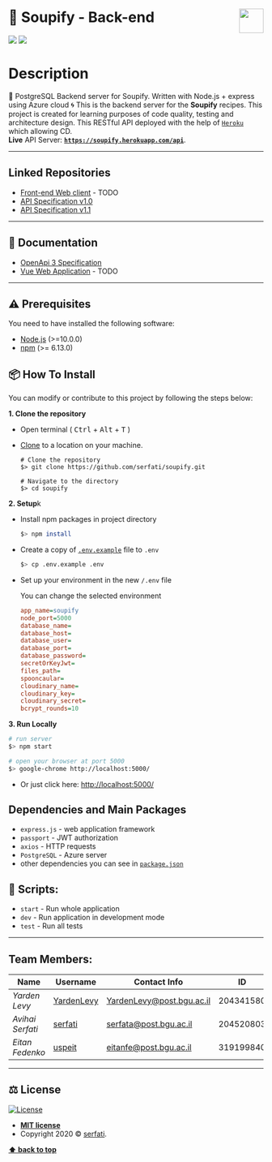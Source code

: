 # 🥘 Soupify - Back-end <img src="https://in.bgu.ac.il/marketing/graphics/BGU.sig3-he-en-white.png" height="48px" align="right" />

![](https://github.com/Miczeq22/the-recipe-book-server/workflows/Node%20CI/badge.svg)
![](https://img.shields.io/badge/version-0.1.0-blueviolet)

# Description
:elephant: PostgreSQL Backend server for Soupify. Written with Node.js + express using Azure cloud :cyclone:
This is the backend server for the **Soupify** recipes.
This project is created for learning purposes of code quality, testing and architecture design.
This RESTful API deployed with the help of [`Heroku`](https://heroku.com/) which allowing CD.
<br>**Live** API Server: **[`https://soupify.herokuapp.com/api`](https://soupify.herokuapp.com/api)**.

---

## Linked Repositories

- [Front-end Web client]() - TODO
- [API Specification v1.0](https://github.com/Serfati/soupify-api-specs)
- [API Specification v1.1](https://github.com/Serfati/soupify-api-specs-v1.1)

---

## 📃 Documentation

- [OpenApi 3 Specification](https://app.swaggerhub.com/apis-docs/serfatio/Soupify/1.0.0#/)
- [Vue Web Application]() - TODO

---

## ⚠️ Prerequisites

You need to have installed the following software:

- [Node.js](https://nodejs.org/en/) (>=10.0.0)
- [npm](https://npmjs.com/) (>= 6.13.0)

## 📦 How To Install

You can modify or contribute to this project by following the steps below:

**1. Clone the repository**

- Open terminal ( <kbd>Ctrl</kbd> + <kbd>Alt</kbd> + <kbd>T</kbd> )

- [Clone](https://help.github.com/en/github/creating-cloning-and-archiving-repositories/cloning-a-repository) to a location on your machine.

  ```shell
  # Clone the repository
  $> git clone https://github.com/serfati/soupify.git

  # Navigate to the directory
  $> cd soupify
  ```

**2. Setup**k

- Install npm packages in project directory

  ```bash
  $> npm install
  ```

- Create a copy of [`.env.example`](https://github.com/Serfati/soupify/blob/master/.env.example) file to `.env` <br>
   ```bash
   $> cp .env.example .env
   ```
- Set up your environment in the new `/.env` file

    You can change the selected environment 

    ```cfg
    app_name=soupify
    node_port=5000
    database_name=
    database_host=
    database_user=
    database_port=
    database_password=
    secretOrKeyJwt=
    files_path=
    spooncaular=
    cloudinary_name=
    cloudinary_key=
    cloudinary_secret=
    bcrypt_rounds=10
    ```

**3. Run Locally**

```bash
# run server
$> npm start

# open your browser at port 5000
$> google-chrome http://localhost:5000/

```

- Or just click here: [http://localhost:5000/](http://localhost:5000/)

## Dependencies and Main Packages

- `express.js` - web application framework
- `passport` - JWT authorization
- `axios` - HTTP requests
- `PostgreSQL` - Azure server
- other dependencies you can see in [`package.json`](https://github.com/serfati/soupify/blob/master/package.json)

## 📜 Scripts:

- `start` - Run whole application
- `dev` - Run application in development mode
- `test` - Run all tests

---

## Team Members:

| Name             | Username                                    | Contact Info              | ID        |
| ---------------- | ------------------------------------------- | ------------------------- | --------- |
| _Yarden Levy_    | [YardenLevy](https://github.com/YardenLevy) | YardenLevy@post.bgu.ac.il | 204341580 |
| _Avihai Serfati_ | [serfati](https://github.com/serfati)       | serfata@post.bgu.ac.il    | 204520803 |
| _Eitan Fedenko_  | [uspeit](https://github.com/uspeit)         | eitanfe@post.bgu.ac.il    | 319199840 |

---

## ⚖️ License

[![License](http://img.shields.io/:license-mit-blue.svg?style=flat-square)](http://badges.mit-license.org)

- **[MIT license](http://opensource.org/licenses/mit-license.php)**
- Copyright 2020 © <a href="https://github.com/serfati" target="_blank">serfati</a>.

**[⬆ back to top](#description)**
